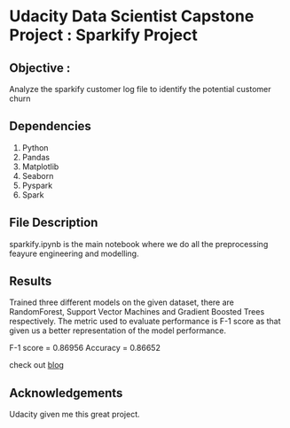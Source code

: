 # Udacity Data Scientist Capstone Project : Sparkify Project

## Objective :

Analyze the sparkify customer log file to identify the potential customer churn

## Dependencies

1. Python
2. Pandas
3. Matplotlib
4. Seaborn
5. Pyspark
6. Spark

## File Description
sparkify.ipynb is the main notebook where we do all the preprocessing feayure engineering and modelling.

## Results
Trained three different models on the given dataset, there are RandomForest, Support Vector Machines and Gradient Boosted Trees respectively. The metric used to evaluate performance is F-1 score as that given us a better representation of the model performance.

F-1 score = 0.86956
Accuracy =  0.86652

check out [blog](https://medium.com/@skrnsangam/sparkify-music-on-e586d38ea06b)

## Acknowledgements 

Udacity given me this great project.
